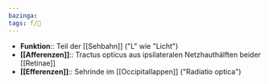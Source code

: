 ```yaml
---
bazinga: 
tags: f/🧠
---
```


- **Funktion**:: Teil der [[Sehbahn]] ("L" wie "Licht")
- **[[Afferenzen]]**:: Tractus opticus aus ipsilateralen Netzhauthälften beider [[Retinae]]
- **[[Efferenzen]]**:: Sehrinde im [[Occipitallappen]] ("Radiatio optica")